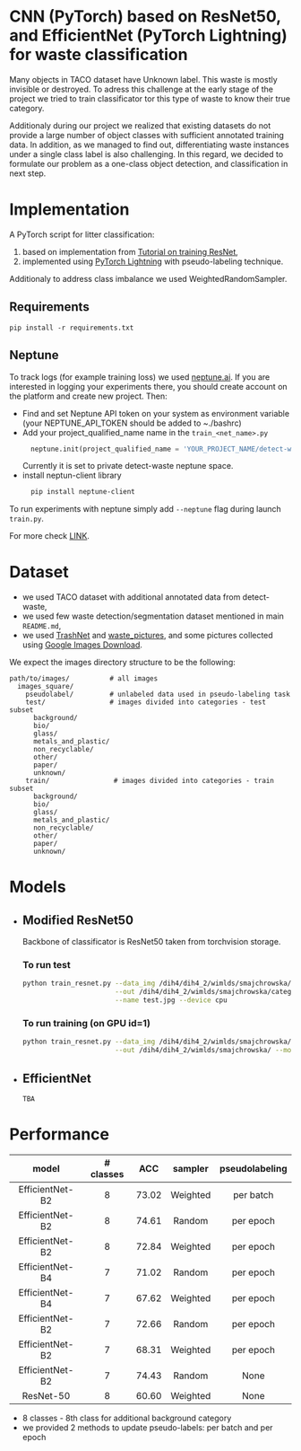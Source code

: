 # CNN (PyTorch) based on ResNet50, and EfficientNet (PyTorch Lightning) for waste classification

Many objects in TACO dataset have Unknown label. This waste is mostly invisible or destroyed.
To adress this challenge at the early stage of the project we tried to train classificator tor this type of waste to know their true category.

Additionaly during our project we realized that existing datasets do not provide a large number of object classes with sufficient annotated training data. In addition, as we managed to find out, differentiating waste instances under a single class label is also challenging. In this regard, we decided to formulate our problem as a one-class object detection, and classification in next step.

# Implementation
A PyTorch script for litter classification:
 1) based on implementation from [Tutorial on training ResNet](https://towardsdatascience.com/how-to-train-an-image-classifier-in-pytorch-and-use-it-to-perform-basic-inference-on-single-images-99465a1e9bf5?gi=ecba7eb12775),
 2) implemented using [PyTorch Lightning](https://github.com/PyTorchLightning/pytorch-lightning) with pseudo-labeling technique.

Additionaly to address class imbalance we used WeightedRandomSampler.

## Requirements
` pip install -r requirements.txt `

## Neptune
To track logs (for example training loss) we used [neptune.ai](https://neptune.ai/). If you are interested in logging your experiments there, you should create account on the platform and create new project. Then:
* Find and set Neptune API token on your system as environment variable (your NEPTUNE_API_TOKEN should be added to ~./bashrc)
* Add your project_qualified_name name in the `train_<net_name>.py`
    ```python
      neptune.init(project_qualified_name = 'YOUR_PROJECT_NAME/detect-waste')
    ```
    Currently it is set to private detect-waste neptune space.
* install neptun-client library
    ```bash
      pip install neptune-client
    ```
To run experiments with neptune simply add `--neptune` flag during launch `train.py`.

For more check [LINK](https://neptune.ai/how-it-works).

# Dataset
* we used TACO dataset with additional annotated data from detect-waste,
* we used few waste detection/segmentation dataset mentioned in main `README.md`,
* we used [TrashNet](https://github.com/garythung/trashnet) and [waste_pictures](https://www.kaggle.com/wangziang/waste-pictures), and some pictures collected using [Google Images Download](https://github.com/hardikvasa/google-images-download).

We expect the images directory structure to be the following:
```
path/to/images/          # all images
  images_square/         
    pseudolabel/         # unlabeled data used in pseudo-labeling task
    test/                # images divided into categories - test subset
      background/
      bio/
      glass/
      metals_and_plastic/
      non_recyclable/
      other/
      paper/
      unknown/
    train/                # images divided into categories - train subset
      background/
      bio/
      glass/
      metals_and_plastic/
      non_recyclable/
      other/
      paper/
      unknown/
```

# Models

* ## Modified ResNet50

    Backbone of classificator is ResNet50 taken from torchvision storage.

    ### To run test
    ```bash
    python train_resnet.py --data_img /dih4/dih4_2/wimlds/smajchrowska/images_square/test/ \
                           --out /dih4/dih4_2/wimlds/smajchrowska/categories --mode test \
                           --name test.jpg --device cpu
    ```

    ### To run training (on GPU id=1)
    ```bash
    python train_resnet.py --data_img /dih4/dih4_2/wimlds/smajchrowska/images_square/train/ \
                           --out /dih4/dih4_2/wimlds/smajchrowska/ --mode train --device cuda:1
    ```

* ## EfficientNet

    `TBA`

# Performance

|      model      | # classes | ACC | sampler | pseudolabeling |
| :--------------:| :-------: | :--:| :-----: | :------------: |
| EfficientNet-B2 | 8         |73.02| Weighted| per batch      |
| EfficientNet-B2 | 8         |74.61| Random  | per epoch      |
| EfficientNet-B2 | 8         |72.84| Weighted| per epoch      |
| EfficientNet-B4 | 7         |71.02| Random  | per epoch      |
| EfficientNet-B4 | 7         |67.62| Weighted| per epoch      |
| EfficientNet-B2 | 7         |72.66| Random  | per epoch      |
| EfficientNet-B2 | 7         |68.31| Weighted| per epoch      |
| EfficientNet-B2 | 7         |74.43| Random  | None           |
| ResNet-50       | 8         |60.60| Weighted| None           |

* 8 classes - 8th class for additional background category
* we provided 2 methods to update pseudo-labels: per batch and per epoch
